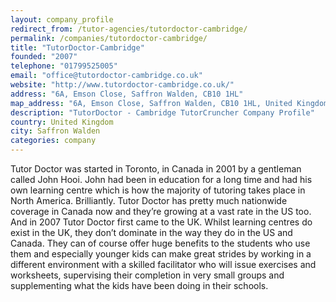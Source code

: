 ```yaml
---
layout: company_profile
redirect_from: /tutor-agencies/tutordoctor-cambridge/
permalink: /companies/tutordoctor-cambridge/
title: "TutorDoctor-Cambridge"
founded: "2007"
telephone: "01799525005"
email: "office@tutordoctor-cambridge.co.uk"
website: "http://www.tutordoctor-cambridge.co.uk/"
address: "6A, Emson Close, Saffron Walden, CB10 1HL"
map_address: "6A, Emson Close, Saffron Walden, CB10 1HL, United Kingdom"
description: "TutorDoctor - Cambridge TutorCruncher Company Profile"
country: United Kingdom
city: Saffron Walden
categories: company
---
```

Tutor Doctor was started in Toronto, in Canada in 2001 by a gentleman called John Hooi. John had been in education for a
long time and had his own learning centre which is how the majority of tutoring takes place in North America.
Brilliantly. Tutor Doctor has pretty much nationwide coverage in Canada now and they’re growing at a vast rate in the US
too. And in 2007 Tutor Doctor first came to the UK. Whilst learning centres do exist in the UK, they don’t dominate in
the way they do in the US and Canada. They can of course offer huge benefits to the students who use them and especially
younger kids can make great strides by working in a different environment with a skilled facilitator who will issue
exercises and worksheets, supervising their completion in very small groups and supplementing what the kids have been
doing in their schools.
